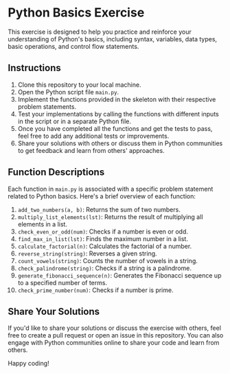 # Python Basics Exercise

This exercise is designed to help you practice and reinforce your understanding of Python's basics, including syntax, variables, data types, basic operations, and control flow statements.

## Instructions

1. Clone this repository to your local machine.
2. Open the Python script file `main.py`.
3. Implement the functions provided in the skeleton with their respective problem statements.
4. Test your implementations by calling the functions with different inputs in the script or in a separate Python file.
5. Once you have completed all the functions and get the tests to pass, feel free to add any additional tests or improvements.
6. Share your solutions with others or discuss them in Python communities to get feedback and learn from others' approaches.

## Function Descriptions

Each function in `main.py` is associated with a specific problem statement related to Python basics. Here's a brief overview of each function:

1. `add_two_numbers(a, b)`: Returns the sum of two numbers.
2. `multiply_list_elements(lst)`: Returns the result of multiplying all elements in a list.
3. `check_even_or_odd(num)`: Checks if a number is even or odd.
4. `find_max_in_list(lst)`: Finds the maximum number in a list.
5. `calculate_factorial(n)`: Calculates the factorial of a number.
6. `reverse_string(string)`: Reverses a given string.
7. `count_vowels(string)`: Counts the number of vowels in a string.
8. `check_palindrome(string)`: Checks if a string is a palindrome.
9. `generate_fibonacci_sequence(n)`: Generates the Fibonacci sequence up to a specified number of terms.
10. `check_prime_number(num)`: Checks if a number is prime.

## Share Your Solutions

If you'd like to share your solutions or discuss the exercise with others, feel free to create a pull request or open an issue in this repository. You can also engage with Python communities online to share your code and learn from others.

Happy coding!
